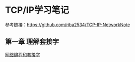 # TCP/IP学习笔记

参考链接：https://github.com/riba2534/TCP-IP-NetworkNote

## 第一章 理解套接字

[网络编程和套接字](./ch1/ch1.md)